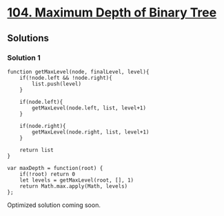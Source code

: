 # [104. Maximum Depth of Binary Tree](https://leetcode.com/problems/maximum-depth-of-binary-tree/)

## Solutions

### Solution 1

```
function getMaxLevel(node, finalLevel, level){
    if(!node.left && !node.right){
        list.push(level)
    }
    
    if(node.left){
        getMaxLevel(node.left, list, level+1)
    }
    
    if(node.right){
        getMaxLevel(node.right, list, level+1)
    }
    
    return list
}

var maxDepth = function(root) {
    if(!root) return 0
    let levels = getMaxLevel(root, [], 1)
    return Math.max.apply(Math, levels)
};
```

Optimized solution coming soon.

